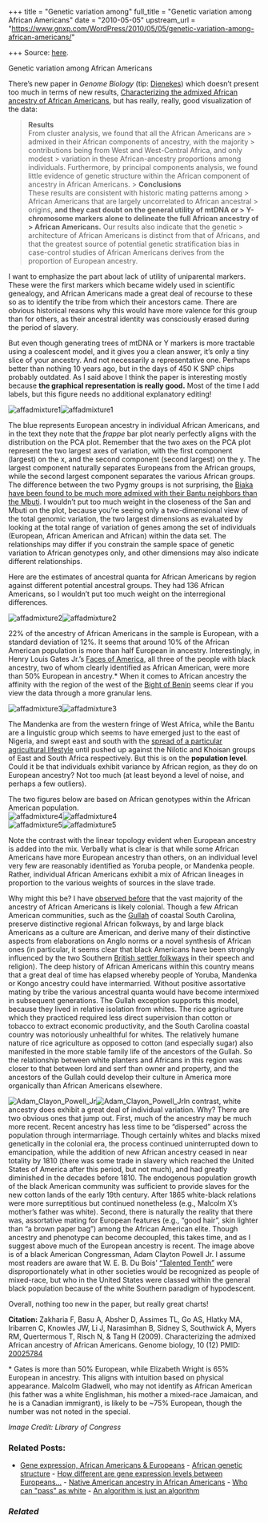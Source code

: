 +++
title = "Genetic variation among"
full_title = "Genetic variation among African Americans"
date = "2010-05-05"
upstream_url = "https://www.gnxp.com/WordPress/2010/05/05/genetic-variation-among-african-americans/"

+++
Source: [here](https://www.gnxp.com/WordPress/2010/05/05/genetic-variation-among-african-americans/).

Genetic variation among African Americans

There’s new paper in *Genome Biology* (tip: [Dienekes](https://dienekes.blogspot.com/)) which doesn’t present too much in terms of new results, [Characterizing the admixed African ancestry of African Americans](http://genomebiology.com/2009/10/12/R141), but has really, really, good visualization of the data:

> **Results**  
> From cluster analysis, we found that all the African Americans are > admixed in their African components of ancestry, with the majority > contributions being from West and West-Central Africa, and only modest > variation in these African-ancestry proportions among individuals. Furthermore, by principal components analysis, we found little evidence of genetic structure within the African component of ancestry in African Americans. >
> **Conclusions**  
> These results are consistent with historic mating patterns among > African Americans that are largely uncorrelated to African ancestral > origins, **and they cast doubt on the general utility of mtDNA or > Y-chromosome markers alone to delineate the full African ancestry of > African Americans.** Our results also indicate that the genetic > architecture of African Americans is distinct from that of Africans, and that the greatest source of potential genetic stratification bias in case-control studies of African Americans derives from the proportion of European ancestry.

I want to emphasize the part about lack of utility of uniparental markers. These were the first markers which became widely used in scientific genealogy, and African Americans made a great deal of recourse to these so as to identify the tribe from which their ancestors came. There are obvious historical reasons why this would have more valence for this group than for others, as their ancestral identity was consciously erased during the period of slavery.

But even though generating trees of mtDNA or Y markers is more tractable using a coalescent model, and it gives you a clean answer, it’s only a tiny slice of your ancestry. And not necessarily a representative one. Perhaps better than nothing 10 years ago, but in the days of 450 K SNP chips probably outdated. As I said above I think the paper is interesting mostly because **the graphical representation is really good.** Most of the time I add labels, but this figure needs no additional explanatory editing!  
  
![affadmixture1](https://i0.wp.com/blogs.discovermagazine.com/gnxp/files/2010/05/affadmixture1.png?resize=600%2C547)![affadmixture1](https://i0.wp.com/blogs.discovermagazine.com/gnxp/files/2010/05/affadmixture1.png?resize=600%2C547)

The blue represents European ancestry in individual African Americans, and in the text they note that the *frappe* bar plot nearly perfectly aligns with the distribution on the PCA plot. Remember that the two axes on the PCA plot represent the two largest axes of variation, with the first component (largest) on the x, and the second component (second largest) on the y. The largest component naturally separates Europeans from the African groups, while the second largest component separates the various African groups. The difference between the two Pygmy groups is not surprising, the [Biaka have been found to be much more admixed with their Bantu neighbors than the Mbuti](http://blogs.discovermagazine.com/gnxp/2009/04/the-ancient-origins-of-african-pygmies/). I wouldn’t put too much weight in the closeness of the San and Mbuti on the plot, because you’re seeing only a two-dimensional view of the total genomic variation, the two largest dimensions as evaluated by looking at the total range of variation of genes among the set of individuals (European, African American and African) within the data set. The relationships may differ if you constrain the sample space of genetic variation to African genotypes only, and other dimensions may also indicate different relationships.

Here are the estimates of ancestral quanta for African Americans by region against different potential ancestral groups. They had 136 African Americans, so I wouldn’t put too much weight on the interregional differences.

![affadmixture2](https://i0.wp.com/blogs.discovermagazine.com/gnxp/files/2010/05/affadmixture2.png?resize=600%2C274)![affadmixture2](https://i0.wp.com/blogs.discovermagazine.com/gnxp/files/2010/05/affadmixture2.png?resize=600%2C274)

22% of the ancestry of African Americans in the sample is European, with a standard deviation of 12%. It seems that around 10% of the African American population is more than half European in ancestry. Interestingly, in Henry Louis Gates Jr.’s [Faces of America](http://www.pbs.org/wnet/facesofamerica/), all three of the people with black ancestry, two of whom clearly identified as African American, were more than 50% European in ancestry.\* When it comes to African ancestry the affinity with the region of the west of the [Bight of Benin](https://en.wikipedia.org/wiki/Bight_of_Benin) seems clear if you view the data through a more granular lens.

![affadmixture3](https://i0.wp.com/blogs.discovermagazine.com/gnxp/files/2010/05/affadmixture3.png?resize=600%2C607)![affadmixture3](https://i0.wp.com/blogs.discovermagazine.com/gnxp/files/2010/05/affadmixture3.png?resize=600%2C607)

The Mandenka are from the western fringe of West Africa, while the Bantu are a linguistic group which seems to have emerged just to the east of Nigeria, and swept east and south with the [spread of a particular agricultural lifestyle](https://en.wikipedia.org/wiki/Bantu_expansion) until pushed up against the Nilotic and Khoisan groups of East and South Africa respectively. But this is on the **population level**. Could it be that individuals exhibit variance by African region, as they do on European ancestry? Not too much (at least beyond a level of noise, and perhaps a few outliers).

The two figures below are based on African genotypes within the African American population.  
![affadmixture4](https://i0.wp.com/blogs.discovermagazine.com/gnxp/files/2010/05/affadmixture4.png?resize=600%2C393)![affadmixture4](https://i0.wp.com/blogs.discovermagazine.com/gnxp/files/2010/05/affadmixture4.png?resize=600%2C393)  
![affadmixture5](https://i0.wp.com/blogs.discovermagazine.com/gnxp/files/2010/05/affadmixture5.png?resize=600%2C602)![affadmixture5](https://i0.wp.com/blogs.discovermagazine.com/gnxp/files/2010/05/affadmixture5.png?resize=600%2C602)

Note the contrast with the linear topology evident when European ancestry is added into the mix. Verbally what is clear is that while some African Americans have more European ancestry than others, on an individual level very few are reasonably identified as Yoruba people, or Mandenka people. Rather, individual African Americans exhibit a mix of African lineages in proportion to the various weights of sources in the slave trade.

Why might this be? I have [observed before](http://blogs.discovermagazine.com/gnxp/2010/04/when-america-was-post-colonial/) that the vast majority of the ancestry of African Americans is likely colonial. Though a few African American communities, such as the [Gullah](https://en.wikipedia.org/wiki/Gullah) of coastal South Carolina, preserve distinctive regional African folkways, by and large black Americans as a culture are American, and derive many of their distinctive aspects from elaborations on Anglo norms or a novel synthesis of African ones (in particular, it seems clear that black Americans have been strongly influenced by the two Southern [British settler folkways](https://www.amazon.com/exec/obidos/ASIN/0195069056//geneexpressio-20) in their speech and religion). The deep history of African Americans within this country means that a great deal of time has elapsed whereby people of Yoruba, Mandenka or Kongo ancestry could have intermarried. Without positive assortative mating by tribe the various ancestral quanta would have become intermixed in subsequent generations. The Gullah exception supports this model, because they lived in relative isolation from whites. The rice agriculture which they practiced required less direct supervision than cotton or tobacco to extract economic productivity, and the South Carolina coastal country was notoriously unhealthful for whites. The relatively humane nature of rice agriculture as opposed to cotton (and especially sugar) also manifested in the more stable family life of the ancestors of the Gullah. So the relationship between white planters and Africans in this region was closer to that between lord and serf than owner and property, and the ancestors of the Gullah could develop their culture in America more organically than African Americans elsewhere.

![Adam_Clayon_Powell_Jr](https://i0.wp.com/blogs.discovermagazine.com/gnxp/files/2010/05/Adam_Clayon_Powell_Jr.png?resize=200%2C288)![Adam_Clayon_Powell_Jr](https://i0.wp.com/blogs.discovermagazine.com/gnxp/files/2010/05/Adam_Clayon_Powell_Jr.png?resize=200%2C288)In contrast, white ancestry does exhibit a great deal of individual variation. Why? There are two obvious ones that jump out. First, much of the ancestry may be much more recent. Recent ancestry has less time to be “dispersed” across the population through intermarriage. Though certainly whites and blacks mixed genetically in the colonial era, the process continued uninterrupted down to emancipation, while the addition of new African ancestry ceased in near totality by 1810 (there was some trade in slavery which reached the United States of America after this period, but not much), and had greatly diminished in the decades before 1810. The endogenous population growth of the black American community was sufficient to provide slaves for the new cotton lands of the early 19th century. After 1865 white-black relations were more surreptitious but continued nonetheless (e.g., Malcolm X’s mother’s father was white). Second, there is naturally the reality that there was, assortative mating for European features (e.g., “good hair”, skin lighter than “a brown paper bag”) among the African American elite. Though ancestry and phenotype can become decoupled, this takes time, and as I suggest above much of the European ancestry is recent. The image above is of a black American Congressman, Adam Clayton Powell Jr. I assume most readers are aware that W. E. B. Du Bois’ [“Talented Tenth”](https://en.wikipedia.org/wiki/The_Talented_Tenth) were disproportionately what in other societies would be recognized as people of mixed-race, but who in the United States were classed within the general black population because of the white Southern paradigm of hypodescent.

Overall, nothing too new in the paper, but really great charts!

**Citation:** Zakharia F, Basu A, Absher D, Assimes TL, Go AS, Hlatky MA, Iribarren C, Knowles JW, Li J, Narasimhan B, Sidney S, Southwick A, Myers RM, Quertermous T, Risch N, & Tang H (2009). Characterizing the admixed African ancestry of African Americans. Genome biology, 10 (12) PMID: [20025784](http://www.ncbi.nlm.nih.gov/pubmed/20025784)

\* Gates is more than 50% European, while Elizabeth Wright is 65% European in ancestry. This aligns with intuition based on physical appearance. Malcolm Gladwell, who may not identify as African American (his father was a white Englishman, his mother a mixed-race Jamaican, and he is a Canadian immigrant), is likely to be \~75% European, though the number was not noted in the special.

*Image Credit: Library of Congress*

### Related Posts:

- [Gene expression, African Americans &
  Europeans](https://www.gnxp.com/WordPress/2008/12/08/gene-expression-african-americans-europeans/) - [African genetic
  structure](https://www.gnxp.com/WordPress/2009/04/30/african-genetic-structure/) - [How different are gene expression levels between
  Europeans…](https://www.gnxp.com/WordPress/2008/12/06/how-different-are-gene-expression-levels-between-europeans-and-africans/) - [Native American ancestry in African
  Americans](https://www.gnxp.com/WordPress/2010/08/17/native-american-ancestry-in-african-americans/) - [Who can "pass" as
  white](https://www.gnxp.com/WordPress/2009/05/15/who-can-pass-as-white/) - [An algorithm is just an
  algorithm](https://www.gnxp.com/WordPress/2012/04/23/an-algorithm-is-just-an-algorithm/)

### *Related*

[](https://www.addtoany.com/add_to/facebook?linkurl=https%3A%2F%2Fwww.gnxp.com%2FWordPress%2F2010%2F05%2F05%2Fgenetic-variation-among-african-americans%2F&linkname=Genetic%20variation%20among%20African%20Americans "Facebook")[](https://www.addtoany.com/add_to/twitter?linkurl=https%3A%2F%2Fwww.gnxp.com%2FWordPress%2F2010%2F05%2F05%2Fgenetic-variation-among-african-americans%2F&linkname=Genetic%20variation%20among%20African%20Americans "Twitter")[](https://www.addtoany.com/add_to/email?linkurl=https%3A%2F%2Fwww.gnxp.com%2FWordPress%2F2010%2F05%2F05%2Fgenetic-variation-among-african-americans%2F&linkname=Genetic%20variation%20among%20African%20Americans "Email")[](https://www.addtoany.com/share)
